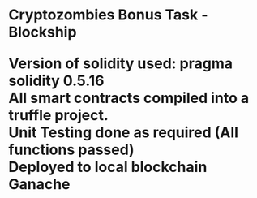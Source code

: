 <h1>Cryptozombies Bonus Task - Blockship

Version of solidity used: pragma solidity 0.5.16<br>
All smart contracts compiled into a truffle project.<br>
Unit Testing done as required (All functions passed)<br>
Deployed to local blockchain Ganache<br>
